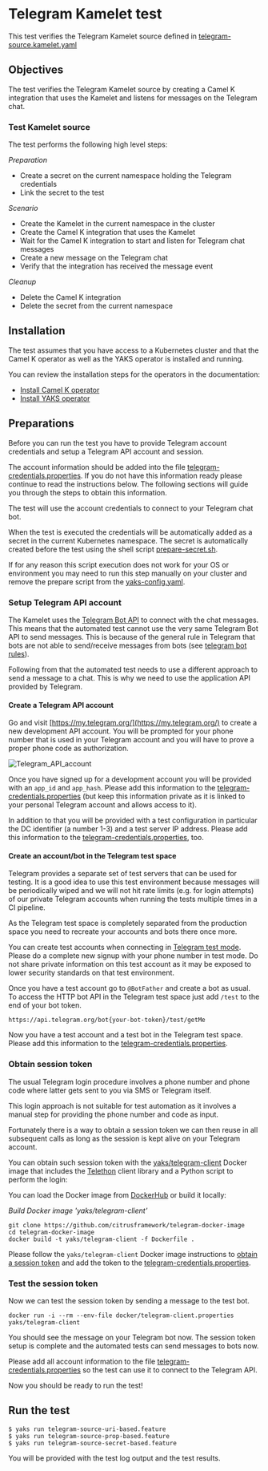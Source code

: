 # Telegram Kamelet test

This test verifies the Telegram Kamelet source defined in [telegram-source.kamelet.yaml](telegram-source.kamelet.yaml)

## Objectives

The test verifies the Telegram Kamelet source by creating a Camel K integration that uses the Kamelet and listens for messages on the
Telegram chat.

### Test Kamelet source

The test performs the following high level steps:

*Preparation*
- Create a secret on the current namespace holding the Telegram credentials
- Link the secret to the test

*Scenario* 
- Create the Kamelet in the current namespace in the cluster
- Create the Camel K integration that uses the Kamelet
- Wait for the Camel K integration to start and listen for Telegram chat messages
- Create a new message on the Telegram chat
- Verify that the integration has received the message event

*Cleanup*
- Delete the Camel K integration
- Delete the secret from the current namespace

## Installation

The test assumes that you have access to a Kubernetes cluster and that the Camel K operator as well as the YAKS operator is installed
and running.

You can review the installation steps for the operators in the documentation:

- [Install Camel K operator](https://camel.apache.org/camel-k/latest/installation/installation.html)
- [Install YAKS operator](https://github.com/citrusframework/yaks#installation)

## Preparations

Before you can run the test you have to provide Telegram account credentials and setup a Telegram API account and session.
 
The account information should be added into the file [telegram-credentials.properties](telegram-credentials.properties). If you do not have this
information ready please continue to read the instructions below. The following sections will guide you through the steps to obtain
this information. 

The test will use the account credentials to connect to your Telegram chat bot.

When the test is executed the credentials will be automatically added as a secret in the current Kubernetes namespace. The secret is automatically created before the test using
the shell script [prepare-secret.sh](prepare-secret.sh).

If for any reason this script execution does not work for your OS or environment you may need to run this step manually on your cluster and
remove the prepare script from the [yaks-config.yaml](yaks-config.yaml).

### Setup Telegram API account

The Kamelet uses the [Telegram Bot API](https://core.telegram.org/bots/api) to connect with the chat messages. This means that the automated test cannot use the very same Telegram Bot API to
send messages. This is because of the general rule in Telegram that bots are not able to send/receive messages from bots (see [telegram bot rules](https://core.telegram.org/bots/faq#what-messages-will-my-bot-get)).

Following from that the automated test needs to use a different approach to send a message to a chat. This is why we need to use the application API provided by Telegram.

#### Create a Telegram API account

Go and visit [https://my.telegram.org/](https://my.telegram.org/) to create a new development API account. You will be prompted for your phone number that
 is used in your Telegram account and you will have to prove a proper phone code as authorization.
 
![Telegram_API_account](Telegram_API_account.png)  
 
Once you have signed up for a development account you will be provided with an `app_id` and `app_hash`. Please add this information 
to the [telegram-credentials.properties](telegram-credentials.properties) (but keep this information private as it is linked to your personal Telegram account and allows access to it).
 
In addition to that you will be provided with a test configuration in particular the DC identifier (a number 1-3) and a test server IP address. 
Please add this information to the [telegram-credentials.properties](telegram-credentials.properties), too.
   
#### Create an account/bot in the Telegram test space

Telegram provides a separate set of test servers that can be used for testing. It is a good idea to use this test environment because messages will be
periodically wiped and we will not hit rate limits (e.g. for login attempts) of our private Telegram accounts when running the tests multiple times in a CI pipeline.

As the Telegram test space is completely separated from the production space you need to recreate your accounts and bots there once more. 

You can create test accounts when connecting in [Telegram test mode](https://web.telegram.org/?test=1).
Please do a complete new signup with your phone number in test mode. Do not share private information on this test account as it may be exposed to lower security standards on that test environment.

Once you have a test account go to `@BotFather` and create a bot as usual. To access the HTTP bot API in the Telegram test space just add `/test` to the end of your bot token.

```
https://api.telegram.org/bot{your-bot-token}/test/getMe
``` 

Now you have a test account and a test bot in the Telegram test space. Please add this information to the [telegram-credentials.properties](telegram-credentials.properties).

### Obtain session token

The usual Telegram login procedure involves a phone number and phone code where latter gets sent to you via SMS or Telegram itself. 

This login approach is not suitable for test automation as it involves a manual step for providing the phone number and code as input. 

Fortunately there is a way to obtain a session token we can then reuse in all subsequent calls as long as the session is kept alive on your Telegram account. 

You can obtain such session token with the [yaks/telegram-client](https://github.com/citrusframework/telegram-docker-image) Docker image that includes the
[Telethon](https://docs.telethon.dev/en/latest/) client library and a Python script to perform the login:

You can load the Docker image from [DockerHub](https://hub.docker.com/repository/docker/yaks/telegram-client) or build it locally:

_Build Docker image 'yaks/telegram-client'_
```shell script
git clone https://github.com/citrusframework/telegram-docker-image
cd telegram-docker-image
docker build -t yaks/telegram-client -f Dockerfile .
```

Please follow the `yaks/telegram-client` Docker image instructions to [obtain a session token](https://github.com/citrusframework/telegram-docker-image) and add the token 
to the [telegram-credentials.properties](telegram-credentials.properties).

### Test the session token

Now we can test the session token by sending a message to the test bot.

```shell script
docker run -i --rm --env-file docker/telegram-client.properties yaks/telegram-client
```

You should see the message on your Telegram bot now. The session token setup is complete and the automated tests
can send messages to bots now.

Please add all account information to the file [telegram-credentials.properties](telegram-credentials.properties) so the test
can use it to connect to the Telegram API.

Now you should be ready to run the test!

## Run the test

```shell script
$ yaks run telegram-source-uri-based.feature
$ yaks run telegram-source-prop-based.feature
$ yaks run telegram-source-secret-based.feature
```

You will be provided with the test log output and the test results.
